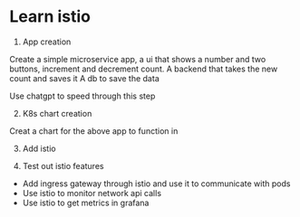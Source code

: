 # Learn istio

1. App creation

Create a simple microservice app, a ui that shows a number and two buttons, increment and decrement count.
A backend that takes the new count and saves it
A db to save the data

Use chatgpt to speed through this step

2. K8s chart creation

Creat a chart for the above app to function in

3. Add istio


4. Test out istio features

  - Add ingress gateway through istio and use it to communicate with pods
  - Use istio to monitor network api calls
  - Use istio to get metrics in grafana


